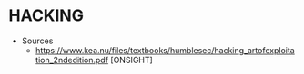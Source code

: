 # HACKING
- Sources
  - https://www.kea.nu/files/textbooks/humblesec/hacking_artofexploitation_2ndedition.pdf  [ONSIGHT]